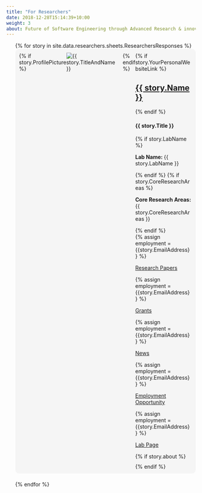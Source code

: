 ```yaml
---
title: "For Researchers"
date: 2018-12-28T15:14:39+10:00
weight: 3
about: Future of Software Engineering through Advanced Research & innovation!
---
```

<style>
  .hidden-details {
    display: none;
  }
  
  .row-content {
    /* max-height: 300px; */
    overflow: hidden;
    word-break: break-word;
  }
  
  .show-more-btn {
    display: none;
    margin-top: 10px;
    background-color: #CC0000;
    color: #ffffff;
    border: none;
    padding: 5px 10px;
    border-radius: 5px;
    cursor: pointer;
  }
  
  .show-more-container {
    margin-top: 10px;
  }
    .inline-content {
        display: flex;
        flex-wrap: wrap;
    }
  
    .inline-content p {
        margin-right: 20px;
    }


</style>

<script>
  function onLoad(){
    const urlParams = new URLSearchParams(window.location.search);
    const email = urlParams.get('email');
    console.log("Onload researchers")
    localStorage.removeItem("email")
  }
</script>

<div onLoad="onLoad()">
<script type="text/javascript">
onLoad();
</script>
  <ul style="list-style-type: none;">
    {% for story in site.data.researchers.sheets.ResearchersResponses %}
      <li style="margin-bottom: 20px;">
        <div style="background-color: #f5f5f5; border-radius: 10px; padding: 10px; overflow: hidden; display: flex;">
          {% if story.ProfilePicture %}
            <div style="margin-right: 20px;">
              <img src="{{ story.ProfilePicture | replace: 'open?id=', 'uc?export=download&id=' }}" alt="{{ story.TitleAndName }}" style="max-width: 200px; height: auto;">
            </div>
          {% endif %}
          <div class="row-content">
            {% if story.YourPersonalWebsiteLink %}
            <a href="{{ story.YourPersonalWebsiteLink }}" target="_blank"><h2>{{ story.Name }}</h2></a>
            {% endif %}
            <h4>{{ story.Title }}</h4>
            <!-- {% if story.MissionOrMantra %}
            <p><strong>Mantra/Mission: </strong>{{ story.MissionOrMantra }}</p>
            {% endif %} -->
            {% if story.LabName %}
            <p><strong>Lab Name: </strong>{{ story.LabName }}</p>
            {% endif %}
            {% if story.CoreResearchAreas %}
              <p><strong>Core Research Areas: </strong>{{ story.CoreResearchAreas }}</p>
            {% endif %}
            <div class="inline-content">
     {% assign employment = {{story.EmailAddress}} %}
        <p><a href="researchPapers?email={{ employment }}" >Research Papers</a></p>
        <!-- <p><a href="{{ story.DBLPPapers }}" >Research Papers</a></p> -->
    {% assign employment = {{story.EmailAddress}} %}
        <p><a href="grantsPage?email={{ employment }}" >Grants</a></p>
        <!-- <p><a href="{{ story.Grants }}">Grants</a></p> -->
        {% assign employment = {{story.EmailAddress}} %}
        <p><a href="newsPage?email={{ employment }}" >News</a></p>
        <!-- <p><a href="{{ story.News }}">News</a></p> -->
        {% assign employment = {{story.EmailAddress}} %}
        <p><a href="employmentPage?email={{ employment }}" >Employment Opportunity</a></p>
        {% assign employment = {{story.EmailAddress}} %}
        <p><a href="labPage?email={{ employment }}" >Lab Page</a></p>
        <!-- <p><a href="{{ story.Labs }}">Labs</a></p> -->
</div>
            {% if story.about %}
              <div class="show-more-container">
                <div class="hidden-details">
                  <p><strong>About:</strong> {{ story.about }}</p>
                  <!-- Add any additional fields you want to display here -->
                </div>
                <button class="show-more-btn" onclick="toggleDetails(this)">Show More</button>
              </div>
            {% endif %}
          </div>
        </div>
      </li>
    {% endfor %}
  </ul>
</div>

<script>
  function toggleDetails(button) {
    var hiddenDetails = button.previousElementSibling;
    if (hiddenDetails.style.display === 'none') {
      hiddenDetails.style.display = 'block';
      button.innerText = 'Show Less';
    } else {
      hiddenDetails.style.display = 'none';
      button.innerText = 'Show More';
    }
  }
</script>
